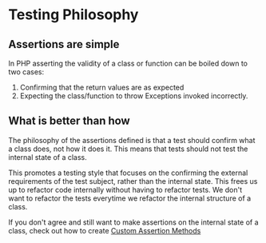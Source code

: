 Testing Philosophy
==================

## Assertions are simple
In PHP asserting the validity of a class or function can be boiled down to two cases:

1. Confirming that the return values are as expected
2. Expecting the class/function to throw Exceptions invoked incorrectly.

## What is better than how
The philosophy of the assertions defined is that a test should confirm what a class does,
not how it does it. This means that tests should not test the internal state of a class.

This promotes a testing style that focuses on the confirming the external requirements 
of the test subject, rather than the internal state. This frees us up to refactor code 
internally without having to refactor tests. We don't want to refactor the tests 
everytime we refactor the internal structure of a class.

If you don't agree and still want to make assertions on the internal state of a class,
check out how to create [Custom Assertion Methods](custom-assertion-methods.md)
